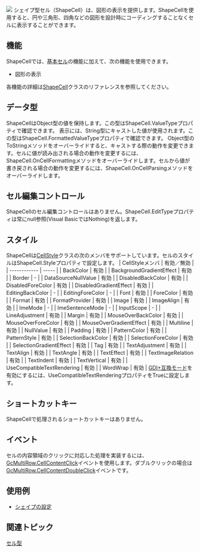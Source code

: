 ![](/DOCUMENT_SITE_LINK_PREFIX_HERE/document-site-files/images/f148c511-6e98-4b55-9904-150a375d5825/images/userguide/celltype_shapecell_01.png)
シェイプ型セル（ShapeCell）は、図形の表示を提供します。ShapeCellを使用すると、円や三角形、四角などの図形を設計時にコーディングすることなくセルに表示することができます。

## 機能

ShapeCellでは、[基本セル](gcdocsite__documentlink?toc-item-id=28dd4e2a-f861-4619-90a2-f710fa4a1ec4)の機能に加えて、次の機能を使用できます。
* 図形の表示

各機能の詳細は[ShapeCell](gcdocsite__documentlink?toc-item-id=62755659-422c-40c1-a17f-a0c902d25b4a)クラスのリファレンスを参照してください。

## データ型

ShapeCellはObject型の値を保持します。この型はShapeCell.ValueTypeプロパティで確認できます。
表示には、String型にキャストした値が使用されます。この型はShapeCell.FormattedValueTypeプロパティで確認できます。
Object型のToStringメソッドをオーバーライドすると、キャストする際の動作を変更できます。セルに値が読み出される場合の動作を変更するには、ShapeCell.OnCellFormattingメソッドをオーバーライドします。セルから値が書き戻される場合の動作を変更するには、ShapeCell.OnCellParsingメソッドをオーバーライドします。

## セル編集コントロール

ShapeCellのセル編集コントロールはありません。ShapeCell.EditTypeプロパティは常にnull参照(Visual BasicではNothing)を返します。

## スタイル

ShapeCellは[CellStyle](gcdocsite__documentlink?toc-item-id=af4fafb4-d9ba-4c3f-b97e-e49e17930e99)クラスの次のメンバをサポートしています。セルのスタイルはShapeCell.Styleプロパティで設定します。
| CellStyleメンバ | 有効／無効 |
| ------------ | ----- |
| BackColor | 有効 |
| BackgroundGradientEffect | 有効 |
| Border | - |
| DataSourceNullValue | 有効 |
| DisabledBackColor | 有効 |
| DisabledForeColor | 有効 |
| DisabledGradientEffect | 有効 |
| EditingBackColor | - |
| EditingForeColor | - |
| Font | 有効 |
| ForeColor | 有効 |
| Format | 有効 |
| FormatProvider | 有効 |
| Image | 有効 |
| ImageAlign | 有効 |
| ImeMode | - |
| ImeSentenceMode | - |
| InputScope | - |
| LineAdjustment | 有効 |
| Margin | 有効 |
| MouseOverBackColor | 有効 |
| MouseOverForeColor | 有効 |
| MouseOverGradientEffect | 有効 |
| Multiline | 有効 |
| NullValue | 有効 |
| Padding | 有効 |
| PatternColor | 有効 |
| PatternStyle | 有効 |
| SelectionBackColor | 有効 |
| SelectionForeColor | 有効 |
| SelectionGradientEffect | 有効 |
| Tag | 有効 |
| TextAdjustment | 有効 |
| TextAlign | 有効 |
| TextAngle | 有効 |
| TextEffect | 有効 |
| TextImageRelation | 有効 |
| TextIndent | 有効 |
| TextVertical | 有効 |
| UseCompatibleTextRendering | 有効 |
| WordWrap | 有効 |
[GDI+互換モード](gcdocsite__documentlink?toc-item-id=9b34fee2-3101-44f6-8e71-6cd80cca6a4d)を有効にするには、UseCompatibleTextRenderingプロパティをTrueに設定します。

## ショートカットキー

ShapeCellで処理されるショートカットキーはありません。

## イベント

セルの内容領域のクリックに対応した処理を実装するには、[GcMultiRow.CellContentClick](gcdocsite__documentlink?toc-item-id=a59fc2ac-3093-446c-98fe-5b601036b877)イベントを使用します。ダブルクリックの場合は[GcMultiRow.CellContentDoubleClick](gcdocsite__documentlink?toc-item-id=c87ff18a-8c70-408b-9728-dca7487b3ceb)イベントです。

## 使用例

* [シェイプの設定](gcdocsite__documentlink?toc-item-id=eb7962c0-ba92-4567-9aca-c6c74f78a9ed)

## 関連トピック

[セル型](gcdocsite__documentlink?toc-item-id=53f8b81b-ef95-42e6-b7e8-1e7438c9cf39)